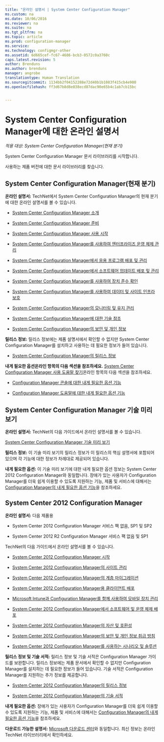 ```yaml
---
title: "온라인 설명서 | System Center Configuration Manager"
ms.custom: na
ms.date: 10/06/2016
ms.reviewer: na
ms.suite: na
ms.tgt_pltfrm: na
ms.topic: article
ms.prod: configuration-manager
ms.service: 
ms.technology: configmgr-other
ms.assetid: 6d665cef-fc67-4686-bcb3-0572c0a3760c
caps.latest.revision: 5
author: Brenduns
ms.author: brenduns
manager: angrobe
translationtype: Human Translation
ms.sourcegitcommit: 1134bb2f04152288e72d40b1b1083f415cb4e900
ms.openlocfilehash: ff3d67b8d8e038ecd87dac90e65b4c1ab7cb15bc


---
```

# <a name="online-documentation-for-system-center-configuration-manager"></a>System Center Configuration Manager에 대한 온라인 설명서

*적용 대상: System Center Configuration Manager(현재 분기)*

System Center Configuration Manager 문서 라이브러리를 시작합니다.  

 사용하는 제품 버전에 대한 문서 라이브러리를 찾습니다.  

## <a name="system-center-configuration-manager-current-branch"></a>System Center Configuration Manager(현재 분기)  
**온라인 설명서:** TechNet에서 System Center Configuration Manager의 현재 분기에 대한 온라인 설명서를 볼 수 있습니다.  

-   [System Center Configuration Manager 소개](https://technet.microsoft.com/library/mt622715.aspx)  

-   [System Center Configuration Manager 준비](https://technet.microsoft.com/library/mt608540.aspx)  

-   [System Center Configuration Manager 사용 시작](https://technet.microsoft.com/library/mt608544.aspx)  

-   [System Center Configuration Manager를 사용하여 엔터프라이즈 운영 체제 관리](https://technet.microsoft.com/library/mt627933.aspx)  

-   [System Center Configuration Manager에서 응용 프로그램 배포 및 관리](https://technet.microsoft.com/library/mt627959.aspx)  

-   [System Center Configuration Manager에서 소프트웨어 업데이트 배포 및 관리](https://technet.microsoft.com/library/mt634340.aspx)  

-   [System Center Configuration Manager를 사용하여 장치 준수 확인](https://technet.microsoft.com/library/mt595717.aspx)  

-   [System Center Configuration Manager를 사용하여 데이터 및 사이트 인프라 보호](https://technet.microsoft.com/library/mt613161.aspx)  

-   [System Center Configuration Manager의 모니터링 및 유지 관리](https://technet.microsoft.com/library/mt612855.aspx)  

-   [System Center Configuration Manager에 대한 기술 참조](https://technet.microsoft.com/library/mt634283.aspx)  

-   [System Center Configuration Manager의 보안 및 개인 정보](https://technet.microsoft.com/library/mt622694.aspx)  

**릴리스 정보:** 릴리스 정보에는 제품 설명서에서 확인할 수 없지만 System Center Configuration Manager를 설치하고 사용하는 데 필요한 정보가 들어 있습니다.  

-   [System Center Configuration Manager의 릴리스 정보](https://technet.microsoft.com/library/mt592024.aspx)  

**내게 필요한 옵션온라인 항목의 다음 섹션을 참조하세요.** [System Center Configuration Manager 사용 도움말 찾기](https://technet.microsoft.com/library/mt628521.aspx)온라인 항목의 다음 섹션을 참조하세요.  

-   [Configuration Manager 콘솔에 대한 내게 필요한 옵션 기능](https://technet.microsoft.com/library/mt628521.aspx#bkmk_aconsole)  

-   [Configuration Manager 도움말에 대한 내게 필요한 옵션 기능](https://technet.microsoft.com/library/mt628521.aspx#bkmk_ahelp)  

## <a name="system-center-configuration-manager-technical-preview"></a>System Center Configuration Manager 기술 미리 보기  
**온라인 설명서:** TechNet의 다음 가이드에서 온라인 설명서를 볼 수 있습니다.  

 [System Center Configuration Manager 기술 미리 보기](https://go.microsoft.com/fwlink/p/?LinkId=534001)  

**릴리스 정보:** 이 기술 미리 보기의 릴리스 정보가 이 릴리스의 핵심 설명서에 포함되어 있으며 각 기능에 대한 정보가 차례대로 제공되어 있습니다.  

**내게 필요한 옵션:** 이 기술 미리 보기에 대한 내게 필요한 옵션 정보는 System Center 2012 Configuration Manager와 동일합니다. 장애가 있는 사용자가 Configuration Manager를 더욱 쉽게 이용할 수 있도록 지원하는 기능, 제품 및 서비스에 대해서는 [Configuration Manager의 내게 필요한 옵션 기능](http://go.microsoft.com/fwlink/p/?LinkId=258586)을 참조하세요.  

## <a name="system-center-2012-configuration-manager"></a>System Center 2012 Configuration Manager  
**온라인 설명서:** 다음 제품용  

-   System Center 2012 Configuration Manager 서비스 팩 없음, SP1 및 SP2  

-   System Center 2012 R2 Configuration Manager 서비스 팩 없음 및 SP1  

TechNet의 다음 가이드에서 온라인 설명서를 볼 수 있습니다.  

-   [System Center 2012 Configuration Manager 시작](https://go.microsoft.com/fwlink/p/?LinkId=210632)  

-   [System Center 2012 Configuration Manager의 사이트 관리](https://go.microsoft.com/fwlink/p/?LinkId=210636)  

-   [System Center 2012 Configuration Manager의 계층 마이그레이션](https://go.microsoft.com/fwlink/p/?LinkId=210645)  

-   [System Center 2012 Configuration Manager용 클라이언트 배포](https://go.microsoft.com/fwlink/p/?LinkId=210638)  

-   [Microsoft Intune과 Configuration Manager를 함께 사용하여 모바일 장치 관리](https://go.microsoft.com/fwlink/?LinkId=529959)  

-   [System Center 2012 Configuration Manager에서 소프트웨어 및 운영 체제 배포](https://go.microsoft.com/fwlink/p/?LinkId=210635)  

-   [System Center 2012 Configuration Manager의 자산 및 호환성](https://go.microsoft.com/fwlink/p/?LinkId=210639)  

-   [System Center 2012 Configuration Manager의 보안 및 개인 정보 취급 방침](https://go.microsoft.com/fwlink/p/?LinkId=210640)  

-   [System Center 2012 Configuration Manager를 사용하는 시나리오 및 솔루션](https://go.microsoft.com/fwlink/p/?LinkId=290889)  

 **릴리스 정보 및 기술 서적:** 릴리스 정보 및 기술 서적은 Configuration Manager 가이드를 보완합니다. 릴리스 정보에는 제품 문서에서 확인할 수 없지만 Configuration Manager를 설치하는 데 필요한 정보가 들어 있습니다. 기술 서적은 Configuration Manager를 지원하는 추가 정보를 제공합니다.  

-   [System Center 2012 Configuration Manager의 릴리스 정보](http://go.microsoft.com/fwlink/?LinkId=529437)  

-   [System Center 2012 Configuration Manager의 기술 서적](http://go.microsoft.com/fwlink/p/?LinkId=261032)  

**내게 필요한 옵션:** 장애가 있는 사용자가 Configuration Manager를 더욱 쉽게 이용할 수 있도록 지원하는 기능, 제품 및 서비스에 대해서는 [Configuration Manager의 내게 필요한 옵션 기능](http://go.microsoft.com/fwlink/p/?LinkId=258586)을 참조하세요.  

**다운로드 가능한 설명서:** [Microsoft 다운로드 센터](http://go.microsoft.com/fwlink/?LinkId=253643)와 동일합니다. 최신 정보는 온라인 TechNet 라이브러리에서 확인하세요.



<!--HONumber=Nov16_HO1-->



